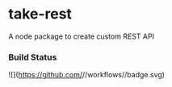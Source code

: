 # take-rest

A node package to create custom REST API

### Build Status

![](https://github.com/<Github take-rest>/<repo take-rest>/workflows/<workflow Node.js CI>/badge.svg)
